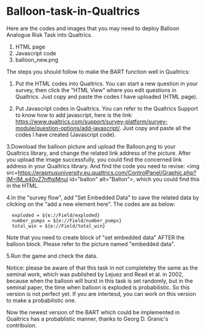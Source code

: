 # Balloon-task-in-Qualtrics
Here are the codes and images that you may need to deploy Balloon Analogue Risk Task into Qualtrics. 
1. HTML page
2. Javascript code
3. balloon_new.png

The steps you should follow to make the BART function well in Qualtrics:
 
 1. Put the HTML codes into Qualtrics. You can start a new question in your survey, then click the "HTML View" where you edit questions in Qualtrics. Just copy and paste the codes I have uploaded (HTML page).
 
 2. Put Javascript codes in Qualtrics. You can refer to the Qualtrics Support to know how to add javascript, here is the link: https://www.qualtrics.com/support/survey-platform/survey-module/question-options/add-javascript/. Just copy and paste all the codes I have created (Javascript code).
 
 3.Download the balloon picture and upload the Balloon.png to your Qualtrics library, and change the related link address of the picture. After you upload the image successfully, you could find the concerned link address in your Qualtrics library.
 And find the code you need to revise:   <img src=https://erasmusuniversity.eu.qualtrics.com/ControlPanel/Graphic.php?IM=IM_e40vZ7nffgjMnul id="ballon" alt="Ballon">, which you could find this in the HTML.
 
 4.In the "survey flow", add "Set Embedded Data" to save the related data by clicking on the "add a new element here". The codes are as below: 
       
      exploded = ${e://Field/exploded}
      number_pumps = ${e://Field/number_pumps}
      total_win = ${e://Field/total_win}
       
 Note that you need to create block of "set embedded data" AFTER the balloon block. Please refer to the picture named "embedded data".
       
 5.Run the game and check the data.

Notice: please be aware of that this task in not completeley the same as the seminal work, which was published by Lejuez and Read et al. in 2002, because when the balloon will burst in this task is set randomly, but in the seminal paper, the time when balloon is exploded is probabilistic. So this version is not perfect yet. If you are intertesd, you can work on this version to make a probabilistic one.

Now the newest version of the BART which could be implemented in Qualtrics has a probablistic manner, thanks to Georg D. Granic's contribuion. 
